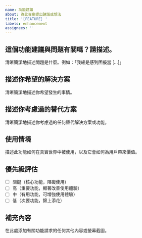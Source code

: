 ```yaml
---
name: 功能建議
about: 為此專案提出建議或想法
title: '[FEATURE] '
labels: enhancement
assignees: ''
---
```


## 這個功能建議與問題有關嗎？請描述。
清晰簡潔地描述問題是什麼。例如：「我總是感到困擾當 [...]」

## 描述你希望的解決方案
清晰簡潔地描述你希望發生的事情。

## 描述你考慮過的替代方案
清晰簡潔地描述你考慮過的任何替代解決方案或功能。

## 使用情境
描述此功能如何在真實世界中被使用，以及它會如何為用戶帶來價值。

## 優先級評估
- [ ] 關鍵（核心功能，阻礙使用）
- [ ] 高（重要功能，顯著改善使用體驗）
- [ ] 中（有用功能，可增強使用體驗）
- [ ] 低（次要功能，錦上添花）

## 補充內容
在此處添加有關功能請求的任何其他內容或螢幕截圖。
